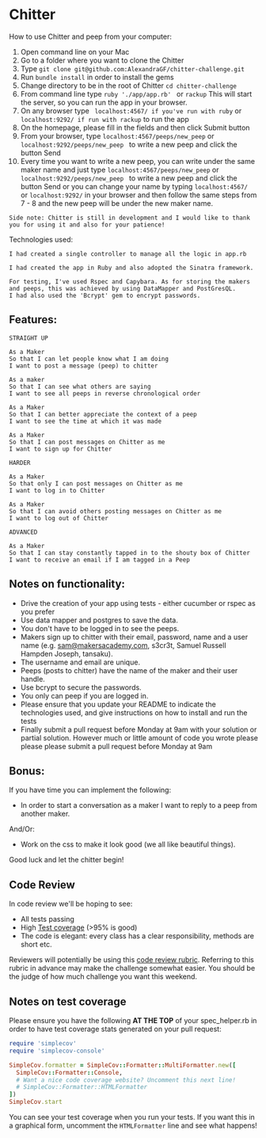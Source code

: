 Chitter
=================

How to use Chitter and peep from your computer:

1. Open command line on your Mac
2. Go to a folder where you want to clone the Chitter
3. Type ```git clone git@github.com:AlexandraGF/chitter-challenge.git```
4. Run ```bundle install``` in order to install the gems
4. Change directory to be in the root of Chitter ```cd chitter-challenge```
5. From command line type ```ruby './app/app.rb' ``` or ```rackup```
This will start the server, so you can run the app in your browser.
6. On any browser type ``` localhost:4567/ if you've run with ruby``` or ```localhost:9292/ if run with rackup``` to run the app
7. On the homepage, please fill in the fields and then click Submit button
8. From your browser, type ``` localhost:4567/peeps/new_peep ``` or ```localhost:9292/peeps/new_peep ``` to write a new peep and click the button Send
9. Every time you want to write a new peep, you can write under the same maker name and just type ``` localhost:4567/peeps/new_peep ``` or ```localhost:9292/peeps/new_peep ``` to write a new peep and click the button Send or you can change your name by typing ```localhost:4567/ ``` or ```localhost:9292/``` in your browser and then follow the same steps from 7 - 8 and the new peep will be under the new maker name.

```
Side note: Chitter is still in development and I would like to thank you for using it and also for your patience!
```

Technologies used:

```
I had created a single controller to manage all the logic in app.rb

I had created the app in Ruby and also adopted the Sinatra framework.

For testing, I've used Rspec and Capybara. As for storing the makers
and peeps, this was achieved by using DataMapper and PostGresQL.
I had also used the 'Bcrypt' gem to encrypt passwords.

```

Features:
-------

```
STRAIGHT UP

As a Maker
So that I can let people know what I am doing  
I want to post a message (peep) to chitter

As a maker
So that I can see what others are saying  
I want to see all peeps in reverse chronological order

As a Maker
So that I can better appreciate the context of a peep
I want to see the time at which it was made

As a Maker
So that I can post messages on Chitter as me
I want to sign up for Chitter

HARDER

As a Maker
So that only I can post messages on Chitter as me
I want to log in to Chitter

As a Maker
So that I can avoid others posting messages on Chitter as me
I want to log out of Chitter

ADVANCED

As a Maker
So that I can stay constantly tapped in to the shouty box of Chitter
I want to receive an email if I am tagged in a Peep
```

Notes on functionality:
------

* Drive the creation of your app using tests - either cucumber or rspec as you prefer
* Use data mapper and postgres to save the data.
* You don't have to be logged in to see the peeps.
* Makers sign up to chitter with their email, password, name and a user name (e.g. sam@makersacademy.com, s3cr3t, Samuel Russell Hampden Joseph, tansaku).
* The username and email are unique.
* Peeps (posts to chitter) have the name of the maker and their user handle.
* Use bcrypt to secure the passwords.
* You only can peep if you are logged in.
* Please ensure that you update your README to indicate the technologies used, and give instructions on how to install and run the tests
* Finally submit a pull request before Monday at 9am with your solution or partial solution.  However much or little amount of code you wrote please please please submit a pull request before Monday at 9am

Bonus:
-----

If you have time you can implement the following:

* In order to start a conversation as a maker I want to reply to a peep from another maker.

And/Or:

* Work on the css to make it look good (we all like beautiful things).

Good luck and let the chitter begin!

Code Review
-----------

In code review we'll be hoping to see:

* All tests passing
* High [Test coverage](https://github.com/makersacademy/course/blob/master/pills/test_coverage.md) (>95% is good)
* The code is elegant: every class has a clear responsibility, methods are short etc.

Reviewers will potentially be using this [code review rubric](docs/review.md).  Referring to this rubric in advance may make the challenge somewhat easier.  You should be the judge of how much challenge you want this weekend.

Notes on test coverage
----------------------

Please ensure you have the following **AT THE TOP** of your spec_helper.rb in order to have test coverage stats generated
on your pull request:

```ruby
require 'simplecov'
require 'simplecov-console'

SimpleCov.formatter = SimpleCov::Formatter::MultiFormatter.new([
  SimpleCov::Formatter::Console,
  # Want a nice code coverage website? Uncomment this next line!
  # SimpleCov::Formatter::HTMLFormatter
])
SimpleCov.start
```

You can see your test coverage when you run your tests. If you want this in a graphical form, uncomment the `HTMLFormatter` line and see what happens!
